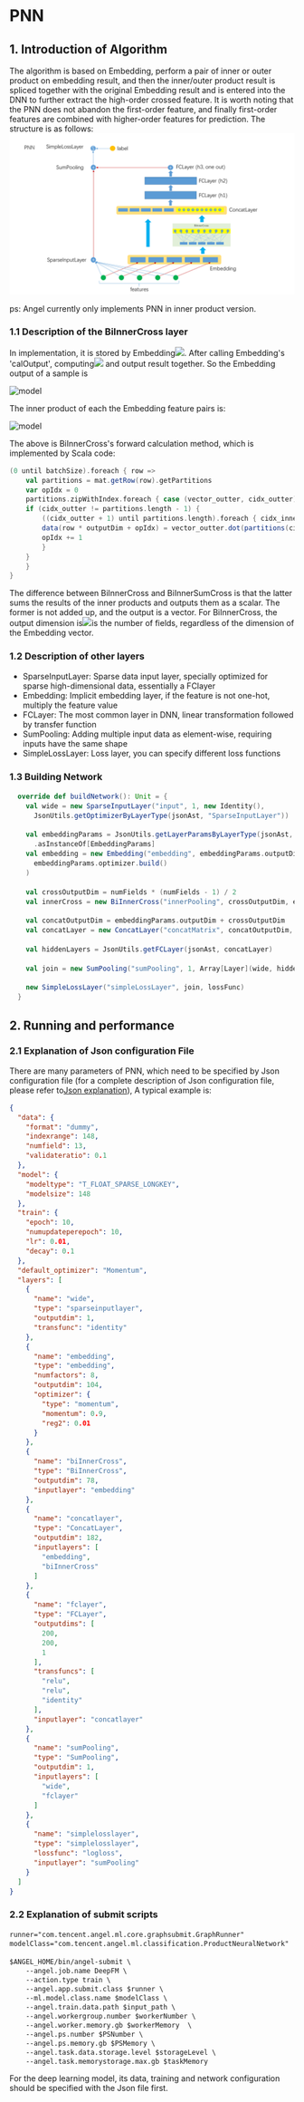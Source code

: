 # PNN

## 1. Introduction of Algorithm
The algorithm is based on Embedding, perform a pair of inner or outer product on embedding result, and then the inner/outer product result is spliced together with the original Embedding result and is entered into the DNN to further extract the high-order crossed feature. It is worth noting that the PNN does not abandon the first-order feature, and finally first-order features are combined with higher-order features for prediction. The structure is as follows:
![PNN](../img/pnn.png)

ps: Angel currently only implements PNN in inner product version.

### 1.1 Description of the BiInnerCross layer
In implementation, it is stored by Embedding![](http://latex.codecogs.com/png.latex?\bold{v}_i). After calling Embedding's 'calOutput', computing![](http://latex.codecogs.com/png.latex?x_i\bold{v}_i) and output result together. So the Embedding output of a sample is 

![model](http://latex.codecogs.com/png.latex?\dpi{150}(x_1\bold{v}_1,x_2\bold{v}_2,x_3\bold{v}_3,\cdots,x_k\bold{v}_k)=(\bold{u}_1,\bold{u}_2,\bold{u}_3,\cdots,\bold{u}_k))

The inner product of each the Embedding feature pairs is:

![model](http://latex.codecogs.com/png.latex?\dpi{150}(\bold{u}_1^T\bold{u}_2,\bold{u}_1^T\bold{u}_3,\bold{u}_1^T\bold{u}_4,\cdots,\bold{u}_{k-1}^T\bold{u}_k))

The above is BiInnerCross's forward calculation method, which is implemented by Scala code:

```scala
(0 until batchSize).foreach { row =>
    val partitions = mat.getRow(row).getPartitions
    var opIdx = 0
    partitions.zipWithIndex.foreach { case (vector_outter, cidx_outter) =>
    if (cidx_outter != partitions.length - 1) {
        ((cidx_outter + 1) until partitions.length).foreach { cidx_inner =>
        data(row * outputDim + opIdx) = vector_outter.dot(partitions(cidx_inner))
        opIdx += 1
        }
    }
    }
}
```
The difference between BiInnerCross and BiInnerSumCross is that the latter sums the results of the inner products and outputs them as a scalar. The former is not added up, and the output is a vector. For BiInnerCross, the output dimension is![](http://latex.codecogs.com/png.latex?\dpi{80}C_k^2,k)is the number of fields, regardless of the dimension of the Embedding vector.

### 1.2 Description of other layers
- SparseInputLayer: Sparse data input layer, specially optimized for sparse high-dimensional data, essentially a FClayer
- Embedding: Implicit embedding layer, if the feature is not one-hot, multiply the feature value
- FCLayer: The most common layer in DNN, linear transformation followed by transfer function
- SumPooling: Adding multiple input data as element-wise, requiring inputs have the same shape
- SimpleLossLayer: Loss layer, you can specify different loss functions

### 1.3 Building Network
```scala
  override def buildNetwork(): Unit = {
    val wide = new SparseInputLayer("input", 1, new Identity(),
      JsonUtils.getOptimizerByLayerType(jsonAst, "SparseInputLayer"))

    val embeddingParams = JsonUtils.getLayerParamsByLayerType(jsonAst, "Embedding")
      .asInstanceOf[EmbeddingParams]
    val embedding = new Embedding("embedding", embeddingParams.outputDim, embeddingParams.numFactors,
      embeddingParams.optimizer.build()
    )

    val crossOutputDim = numFields * (numFields - 1) / 2
    val innerCross = new BiInnerCross("innerPooling", crossOutputDim, embedding)

    val concatOutputDim = embeddingParams.outputDim + crossOutputDim
    val concatLayer = new ConcatLayer("concatMatrix", concatOutputDim, Array[Layer](embedding, innerCross))

    val hiddenLayers = JsonUtils.getFCLayer(jsonAst, concatLayer)

    val join = new SumPooling("sumPooling", 1, Array[Layer](wide, hiddenLayers))

    new SimpleLossLayer("simpleLossLayer", join, lossFunc)
  }
```

## 2.  Running and performance
### 2.1 Explanation of Json configuration File
There are many parameters of PNN, which need to be specified by Json configuration file (for a complete description of Json configuration file, please refer to[Json explanation]()), A typical example is:
```json
{
  "data": {
    "format": "dummy",
    "indexrange": 148,
    "numfield": 13,
    "validateratio": 0.1
  },
  "model": {
    "modeltype": "T_FLOAT_SPARSE_LONGKEY",
    "modelsize": 148
  },
  "train": {
    "epoch": 10,
    "numupdateperepoch": 10,
    "lr": 0.01,
    "decay": 0.1
  },
  "default_optimizer": "Momentum",
  "layers": [
    {
      "name": "wide",
      "type": "sparseinputlayer",
      "outputdim": 1,
      "transfunc": "identity"
    },
    {
      "name": "embedding",
      "type": "embedding",
      "numfactors": 8,
      "outputdim": 104,
      "optimizer": {
        "type": "momentum",
        "momentum": 0.9,
        "reg2": 0.01
      }
    },
    {
      "name": "biInnerCross",
      "type": "BiInnerCross",
      "outputdim": 78,
      "inputlayer": "embedding"
    },
    {
      "name": "concatlayer",
      "type": "ConcatLayer",
      "outputdim": 182,
      "inputlayers": [
        "embedding",
        "biInnerCross"
      ]
    },
    {
      "name": "fclayer",
      "type": "FCLayer",
      "outputdims": [
        200,
        200,
        1
      ],
      "transfuncs": [
        "relu",
        "relu",
        "identity"
      ],
      "inputlayer": "concatlayer"
    },
    {
      "name": "sumPooling",
      "type": "SumPooling",
      "outputdim": 1,
      "inputlayers": [
        "wide",
        "fclayer"
      ]
    },
    {
      "name": "simplelosslayer",
      "type": "simplelosslayer",
      "lossfunc": "logloss",
      "inputlayer": "sumPooling"
    }
  ]
}

```

### 2.2 Explanation of submit scripts
```shell
runner="com.tencent.angel.ml.core.graphsubmit.GraphRunner"
modelClass="com.tencent.angel.ml.classification.ProductNeuralNetwork"

$ANGEL_HOME/bin/angel-submit \
    --angel.job.name DeepFM \
    --action.type train \
    --angel.app.submit.class $runner \
    --ml.model.class.name $modelClass \
    --angel.train.data.path $input_path \
    --angel.workergroup.number $workerNumber \
    --angel.worker.memory.gb $workerMemory  \
    --angel.ps.number $PSNumber \
    --angel.ps.memory.gb $PSMemory \  
    --angel.task.data.storage.level $storageLevel \
    --angel.task.memorystorage.max.gb $taskMemory
```

For the deep learning model, its data, training and network configuration should be specified with the Json file first.


